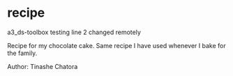 # recipe
a3_ds-toolbox
testing
line 2 changed remotely

Recipe for my chocolate cake. Same recipe I have used whenever I bake for the family.

Author: Tinashe Chatora
